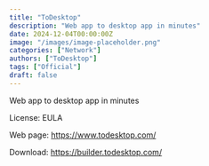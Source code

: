 ```yaml
---
title: "ToDesktop"
description: "Web app to desktop app in minutes"
date: 2024-12-04T00:00:00Z
image: "/images/image-placeholder.png"
categories: ["Network"]
authors: ["ToDesktop"]
tags: ["Official"]
draft: false
---
```


Web app to desktop app in minutes

License: EULA

Web page: <https://www.todesktop.com/>

Download: <https://builder.todesktop.com/>
